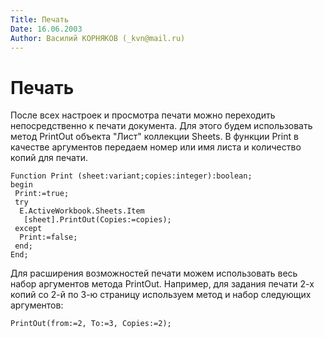 ```yaml
---
Title: Печать
Date: 16.06.2003
Author: Василий КОРНЯКОВ (_kvn@mail.ru)
---
```



Печать
======

После всех настроек и просмотра печати можно переходить непосредственно
к печати документа. Для этого будем использовать метод PrintOut объекта
"Лист" коллекции Sheets. В функции Print в качестве аргументов
передаем номер или имя листа и количество копий для печати.

    Function Print (sheet:variant;copies:integer):boolean;
    begin
     Print:=true;
     try
      E.ActiveWorkbook.Sheets.Item
       [sheet].PrintOut(Copies:=copies);
     except
      Print:=false;
     end;
    End;
 

Для расширения возможностей печати можем использовать весь набор
аргументов метода PrintOut. Например, для задания печати 2-х копий со
2-й по 3-ю страницу используем метод и набор следующих аргументов:

    PrintOut(from:=2, To:=3, Copies:=2);

